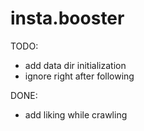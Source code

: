 # insta.booster

TODO:
* add data dir initialization
* ignore right after following

DONE:
* add liking while crawling
